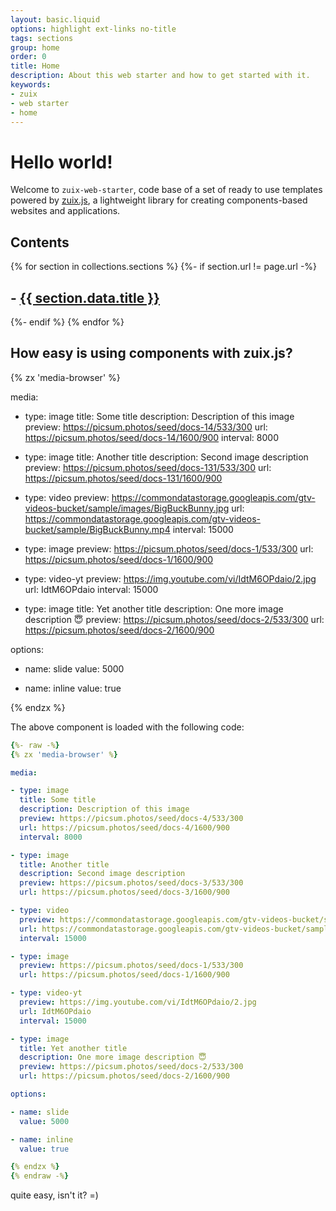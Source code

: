 ```yaml
---
layout: basic.liquid
options: highlight ext-links no-title
tags: sections
group: home
order: 0
title: Home
description: About this web starter and how to get started with it.
keywords:
- zuix
- web starter
- home
---
```


# Hello world!

Welcome to `zuix-web-starter`, code base of a set of ready to use templates powered by [zuix.js](https://zuixjs.org),
a lightweight library for creating components-based websites and applications.

## Contents

{% for section in collections.sections %}
    {%- if section.url != page.url -%}
        <h2>- <a href="{{ section.url | url }}">{{ section.data.title }}</a></h2>
    {%- endif %}
{% endfor %}

## How easy is using components with **zuix.js**?

{% zx 'media-browser' %}

media:

- type: image
  title: Some title
  description: Description of this image
  preview: https://picsum.photos/seed/docs-14/533/300
  url: https://picsum.photos/seed/docs-14/1600/900
  interval: 8000

- type: image
  title: Another title
  description: Second image description
  preview: https://picsum.photos/seed/docs-131/533/300
  url: https://picsum.photos/seed/docs-131/1600/900

- type: video
  preview: https://commondatastorage.googleapis.com/gtv-videos-bucket/sample/images/BigBuckBunny.jpg
  url: https://commondatastorage.googleapis.com/gtv-videos-bucket/sample/BigBuckBunny.mp4
  interval: 15000

- type: image
  preview: https://picsum.photos/seed/docs-1/533/300
  url: https://picsum.photos/seed/docs-1/1600/900

- type: video-yt
  preview: https://img.youtube.com/vi/IdtM6OPdaio/2.jpg
  url: IdtM6OPdaio
  interval: 15000

- type: image
  title: Yet another title
  description: One more image description 😇
  preview: https://picsum.photos/seed/docs-2/533/300
  url: https://picsum.photos/seed/docs-2/1600/900

options:

- name: slide
  value: 5000

- name: inline
  value: true

{% endzx %}


The above component is loaded with the following code:


```yaml
{%- raw -%} 
{% zx 'media-browser' %}

media:

- type: image
  title: Some title
  description: Description of this image
  preview: https://picsum.photos/seed/docs-4/533/300
  url: https://picsum.photos/seed/docs-4/1600/900
  interval: 8000

- type: image
  title: Another title
  description: Second image description
  preview: https://picsum.photos/seed/docs-3/533/300
  url: https://picsum.photos/seed/docs-3/1600/900

- type: video
  preview: https://commondatastorage.googleapis.com/gtv-videos-bucket/sample/images/BigBuckBunny.jpg
  url: https://commondatastorage.googleapis.com/gtv-videos-bucket/sample/BigBuckBunny.mp4
  interval: 15000

- type: image
  preview: https://picsum.photos/seed/docs-1/533/300
  url: https://picsum.photos/seed/docs-1/1600/900

- type: video-yt
  preview: https://img.youtube.com/vi/IdtM6OPdaio/2.jpg
  url: IdtM6OPdaio
  interval: 15000

- type: image
  title: Yet another title
  description: One more image description 😇
  preview: https://picsum.photos/seed/docs-2/533/300
  url: https://picsum.photos/seed/docs-2/1600/900

options:

- name: slide
  value: 5000

- name: inline
  value: true

{% endzx %}
{% endraw -%}
```

quite easy, isn't it? =)

